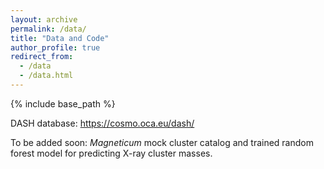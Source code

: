 ```yaml
---
layout: archive
permalink: /data/
title: "Data and Code"
author_profile: true
redirect_from: 
  - /data
  - /data.html
---
```


{% include base_path %}

DASH database: https://cosmo.oca.eu/dash/

To be added soon: *Magneticum* mock cluster catalog and trained random forest model for predicting X-ray cluster masses.
